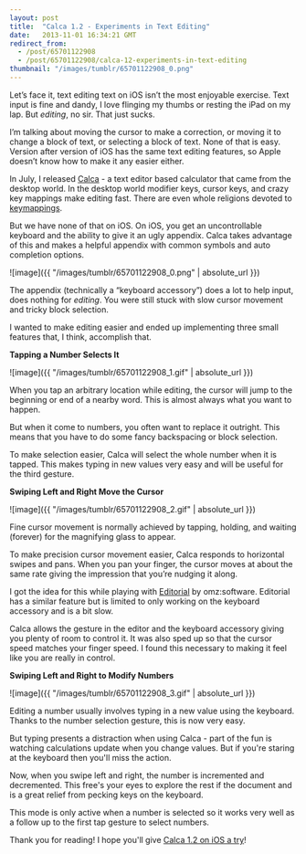```yaml
---
layout: post
title:  "Calca 1.2 - Experiments in Text Editing"
date:   2013-11-01 16:34:21 GMT
redirect_from:
  - /post/65701122908
  - /post/65701122908/calca-12-experiments-in-text-editing
thumbnail: "/images/tumblr/65701122908_0.png"
---
```




Let’s face it, text editing text on iOS isn’t the most enjoyable exercise. Text input is fine and dandy, I love flinging my thumbs or resting the iPad on my lap. But *editing*, no sir. That just sucks.

I’m talking about moving the cursor to make a correction, or moving it to change a block of text, or selecting a block of text. None of that is easy. Version after version of iOS has the same text editing features, so Apple doesn’t know how to make it any easier either.

In July, I released [Calca](http://calca.io) - a text editor based calculator that came from the desktop world. In the desktop world modifier keys, cursor keys, and crazy key mappings make editing fast. There are even whole religions devoted to [key](http://www.vim.org)[mappings](http://www.gnu.org/software/emacs/).

But we have none of that on iOS. On iOS, you get an uncontrollable keyboard and the ability to give it an ugly appendix. Calca takes advantage of this and makes a helpful appendix with common symbols and auto completion options.

![image]({{ "/images/tumblr/65701122908_0.png" | absolute_url }})

The appendix (technically a “keyboard accessory”) does a lot to help input, does nothing for *editing*. You were still stuck with slow cursor movement and tricky block selection.

I wanted to make editing easier and ended up implementing three small features that, I think, accomplish that.

**Tapping a Number Selects It**

![image]({{ "/images/tumblr/65701122908_1.gif" | absolute_url }})

When you tap an arbitrary location while editing, the cursor will jump to the beginning or end of a nearby word. This is almost always what you want to happen.

But when it come to numbers, you often want to replace it outright. This means that you have to do some fancy backspacing or block selection. 

To make selection easier, Calca will select the whole number when it is tapped. This makes typing in new values very easy and will be useful for the third gesture.

**Swiping Left and Right Move the Cursor**

![image]({{ "/images/tumblr/65701122908_2.gif" | absolute_url }})

Fine cursor movement is normally achieved by tapping, holding, and waiting (forever) for the magnifying glass to appear.

To make precision cursor movement easier, Calca responds to horizontal swipes and pans. When you pan your finger, the cursor moves at about the same rate giving the impression that you’re nudging it along.

I got the idea for this while playing with [Editorial](http://omz-software.com/editorial/) by omz:software. Editorial has a similar feature but is limited to only working on the keyboard accessory and is a bit slow.

Calca allows the gesture in the editor and the keyboard accessory giving you plenty of room to control it. It was also sped up so that the cursor speed matches your finger speed. I found this necessary to making it feel like you are really in control.

**Swiping Left and Right to Modify Numbers**

![image]({{ "/images/tumblr/65701122908_3.gif" | absolute_url }})

Editing a number usually involves typing in a new value using the keyboard. Thanks to the number selection gesture, this is now very easy.

But typing presents a distraction when using Calca - part of the fun is watching calculations update when you change values. But if you're staring at the keyboard then you'll miss the action. 

Now, when you swipe left and right, the number is incremented and decremented. This free's your eyes to explore the rest if the document and is a great relief from pecking keys on the keyboard. 

This mode is only active when a number is selected so it works very well as a follow up to the first tap gesture to select numbers.

Thank you for reading! I hope you'll give [Calca 1.2 on iOS a try](https://itunes.apple.com/us/app/calca/id635757879?ls=1&mt=8)!
